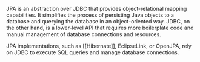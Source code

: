JPA is an abstraction over JDBC that provides object-relational mapping capabilities. It simplifies the process of persisting Java objects to a database and querying the database in an object-oriented way. JDBC, on the other hand, is a lower-level API that requires more boilerplate code and manual management of database connections and resources.

JPA implementations, such as [[Hibernate]], EclipseLink, or OpenJPA, rely on JDBC to execute SQL queries and manage database connections.